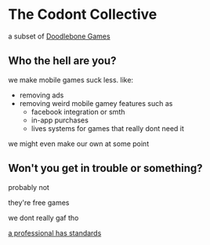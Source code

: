 # The Codont Collective
a subset of [Doodlebone Games](https://github.com/DoodleboneGames)

## Who the hell are you?
we make mobile games suck less.
like:
- removing ads
- removing weird mobile gamey features such as
  - facebook integration or smth
  - in-app purchases
  - lives systems for games that really dont need it

we might even make our own at some point

## Won't you get in trouble or something?
probably not

they're free games

we dont really gaf tho

[a professional has standards](https://github.com/The-Codont-Collective/.github/blob/main/profile/LAWS.md)
